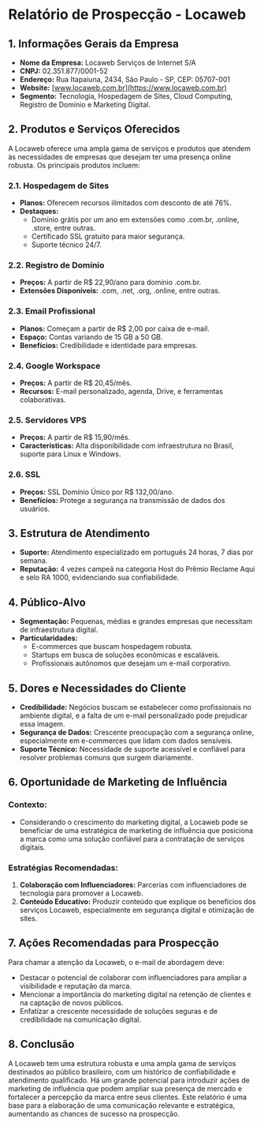 # Relatório de Prospecção - Locaweb
## 1. Informações Gerais da Empresa
- **Nome da Empresa:** Locaweb Serviços de Internet S/A
- **CNPJ:** 02.351.877/0001-52
- **Endereço:** Rua Itapaiuna, 2434, São Paulo - SP, CEP: 05707-001
- **Website:** [www.locaweb.com.br](https://www.locaweb.com.br)
- **Segmento:** Tecnologia, Hospedagem de Sites, Cloud Computing, Registro de Domínio e Marketing Digital.

## 2. Produtos e Serviços Oferecidos
A Locaweb oferece uma ampla gama de serviços e produtos que atendem às necessidades de empresas que desejam ter uma presença online robusta. Os principais produtos incluem:

### 2.1. Hospedagem de Sites
- **Planos:** Oferecem recursos ilimitados com desconto de até 76%.
- **Destaques:**
  - Domínio grátis por um ano em extensões como .com.br, .online, .store, entre outras.
  - Certificado SSL gratuito para maior segurança.
  - Suporte técnico 24/7.

### 2.2. Registro de Domínio
- **Preços:** A partir de R$ 22,90/ano para domínio .com.br.
- **Extensões Disponíveis:** .com, .net, .org, .online, entre outras.

### 2.3. Email Profissional
- **Planos:** Começam a partir de R$ 2,00 por caixa de e-mail.
- **Espaço:** Contas variando de 15 GB a 50 GB.
- **Benefícios:** Credibilidade e identidade para empresas.

### 2.4. Google Workspace
- **Preços:** A partir de R$ 20,45/mês.
- **Recursos:** E-mail personalizado, agenda, Drive, e ferramentas colaborativas.

### 2.5. Servidores VPS
- **Preços:** A partir de R$ 15,90/mês.
- **Características:** Alta disponibilidade com infraestrutura no Brasil, suporte para Linux e Windows.

### 2.6. SSL
- **Preços:** SSL Domínio Único por R$ 132,00/ano.
- **Benefícios:** Protege a segurança na transmissão de dados dos usuários.

## 3. Estrutura de Atendimento
- **Suporte:** Atendimento especializado em português 24 horas, 7 dias por semana.
- **Reputação:** 4 vezes campeã na categoria Host do Prêmio Reclame Aqui e selo RA 1000, evidenciando sua confiabilidade.

## 4. Público-Alvo
- **Segmentação:** Pequenas, médias e grandes empresas que necessitam de infraestrutura digital.
- **Particularidades:**
  - E-commerces que buscam hospedagem robusta.
  - Startups em busca de soluções econômicas e escaláveis.
  - Profissionais autônomos que desejam um e-mail corporativo.

## 5. Dores e Necessidades do Cliente
- **Credibilidade:** Negócios buscam se estabelecer como profissionais no ambiente digital, e a falta de um e-mail personalizado pode prejudicar essa imagem.
- **Segurança de Dados:** Crescente preocupação com a segurança online, especialmente em e-commerces que lidam com dados sensíveis.
- **Suporte Técnico:** Necessidade de suporte acessível e confiável para resolver problemas comuns que surgem diariamente.

## 6. Oportunidade de Marketing de Influência
### Contexto:
- Considerando o crescimento do marketing digital, a Locaweb pode se beneficiar de uma estratégica de marketing de influência que posiciona a marca como uma solução confiável para a contratação de serviços digitais.

### Estratégias Recomendadas:
1. **Colaboração com Influenciadores:** Parcerias com influenciadores de tecnologia para promover a Locaweb.
2. **Conteúdo Educativo:** Produzir conteúdo que explique os benefícios dos serviços Locaweb, especialmente em segurança digital e otimização de sites.

## 7. Ações Recomendadas para Prospecção
Para chamar a atenção da Locaweb, o e-mail de abordagem deve:
- Destacar o potencial de colaborar com influenciadores para ampliar a visibilidade e reputação da marca.
- Mencionar a importância do marketing digital na retenção de clientes e na captação de novos públicos.
- Enfatizar a crescente necessidade de soluções seguras e de credibilidade na comunicação digital.

## 8. Conclusão
A Locaweb tem uma estrutura robusta e uma ampla gama de serviços destinados ao público brasileiro, com um histórico de confiabilidade e atendimento qualificado. Há um grande potencial para introduzir ações de marketing de influência que podem ampliar sua presença de mercado e fortalecer a percepção da marca entre seus clientes. Este relatório é uma base para a elaboração de uma comunicação relevante e estratégica, aumentando as chances de sucesso na prospecção.